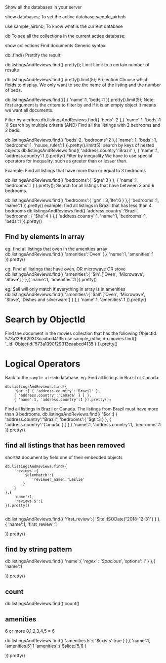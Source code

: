 Show all the databases in your server

show databases;
To set the active database sample_airbnb

use sample_airbnb;
To know what is the current database

db
To see all the collections in the current actiee database:

show collections
Find documents
Generic syntax:

db.<name of collection>.find()
Prettify the result:

db.listingsAndReviews.find().pretty();
Limit
Limit to a certain number of results

db.listingsAndReviews.find().pretty().limit(5);
Projection
Choose which fields to display. We only want to see the name of the listing and the number of beds.

db.listingsAndReviews.find({},{
    'name':1,
    'beds':1
}).pretty().limit(5);
Note: first argument is the critera to filter by and if it is an empty object it means we want all documents.

Filter by a critera
db.listingsAndReviews.find({
    'beds': 2
},{
    'name':1,
    'beds':1
})
Search by multiple criteria (AND)
Find all the listings with 2 bedrooms and 2 beds.

db.listingsAndReviews.find({
    'beds':2,
    'bedrooms':2
},{
    'name': 1,
    'beds': 1,
    'bedrooms':1,
    'house_rules':1
}).pretty().limit(5);
search by keys of nested objects
db.listingsAndReviews.find({
    'address.country':'Brazil'
}, {
    'name':1,
    'address.country':1
}).pretty()
Filter by inequality
We have to use special operators for inequality, such as greater than or lesser than.

Example: Find all listings that have more than or equal to 3 bedrooms

db.listingsAndReviews.find({
    'bedrooms':{
        '$gte':3
        }
    }, {
        'name':1,
        'bedrooms':1
    }
).pretty();
Search for all listings that have between 3 and 6 bedrooms.

db.listingsAndReviews.find({
    'bedrooms':{
        '$gte':3,
        '$lte':6
    }
},{
    'bedrooms':1,
    'name':1
}).pretty()
example: find all listings in Brazil that has less than 4 bedrooms db.listingsAndReviews.find({ 'address.country':'Brazil', 'bedrooms': { '$lte':4 } },{ 'address.country':1, 'name':1, 'bedrooms':1, 'beds':1 }).pretty()

## Find by elements in array

eg. find all listings that oven in the amenities array
db.listingsAndReviews.find({ 'amenities':'Oven' },{ 'name':1, 'amenities':1 }).pretty()


eg. Find all listings that have oven, OR microwave OR stove
db.listingsAndReviews.find({ 'amenities':{ '$in':['Oven', 'Microwave', 'Stove'] } },{ 'name':1, 'amenities':1 }).pretty()


eg. $all will only match if everything in array is in amenities
db.listingsAndReviews.find({ 'amenities':{ '$all':['Oven', 'Microwave', 'Stove', 'Dishes and silverware'] } },{ 'name':1, 'amenities':1 }).pretty()


# Search by ObjectId
Find the document in the movies collection that has the following
ObjectId: 573a1390f29313caabcd4135
use sample_mflix; db.movies.find({ '_id':ObjectId('573a1390f29313caabcd4135') }).pretty()

# Logical Operators
Back to the `sample_airbnb` database. 
eg. Find all listings in Brazil or Canada:


```
db.listingsAndReviews.find({ 
    '$or':[ { 'address.country':'Brazil' }, 
    { 'address.country':'Canada' } ] },
    { 'name':1, 'address.country':1 }).pretty();
```

Find all listings in Brazil or Canada. The listings from Brazil
must have more than 3 bedrooms.
db.listingsAndReviews.find({ '$or':[ { 'address.country':"Brazil", 'bedrooms':{ '$gt':3 } }, { 'address.country':'Canada' } ] },{ 'name':1, 'address.country':1, 'bedrooms':1 }).pretty()




## find all listings that has been removed
shortlst  document by field one of their embedded objects
```
db.listingsAndReviews.find({
    'reviews':{
        '$elemMatch':{
            'reviewer_name':'Leslie'
        }
    }
},{
    'name':1,
    'reviews.$':1   
}).pretty()


```
db.listingsAndReviews.find({
    'first_review':{
        '$lte':ISODate("2018-12-31")
    }
    },{
        'name':1,
        'first_review':1

}).pretty()

## find by string pattern 

db.listingsAndReviews.find({
    'name':{
        '$regex':'Spacious','$options':'i'
    }
    },{
        'name':1
    
}).pretty()


## count 
db.listingsAndReviews.find().count()


## amenities
6 or more 
0,1,2,3,4,5 = 6 

db.listingsAndReviews.find({
    'amenities.5':{
        '$exists':true
    }
},{
    'name':1,
    'amenities.5':1
    'amenities':{
        $slice:[5,1]
    }

}).pretty()
